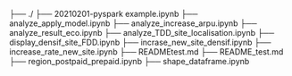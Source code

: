 ├── ./
    ├── 20210201-pyspark example.ipynb
    ├── analyze_apply_model.ipynb
    ├── analyze_increase_arpu.ipynb
    ├── analyze_result_eco.ipynb
    ├── analyze_TDD_site_localisation.ipynb
    ├── display_densif_site_FDD.ipynb
    ├── incrase_new_site_densif.ipynb
    ├── increase_rate_new_site.ipynb
    ├── READMEtest.md
    ├── README_test.md
    ├── region_postpaid_prepaid.ipynb
    ├── shape_dataframe.ipynb
